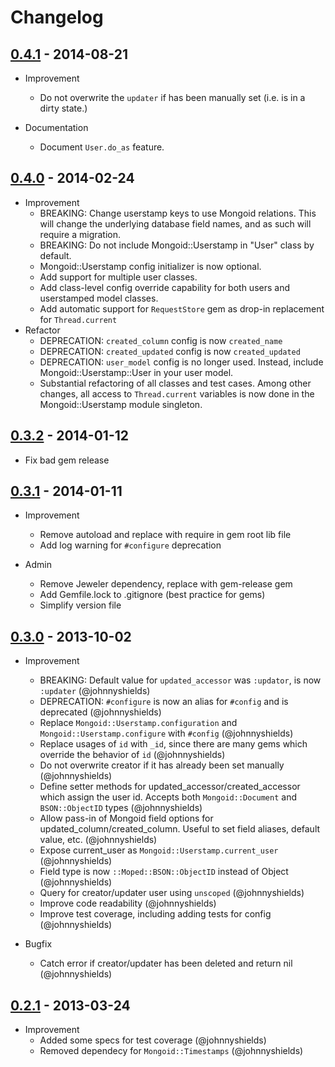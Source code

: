 # Changelog

## [0.4.1](https://github.com/tbpro/mongoid_userstamp/releases/tag/v0.4.1) - 2014-08-21

* Improvement
  * Do not overwrite the `updater` if has been manually set (i.e. is in a dirty state.)

* Documentation
  * Document `User.do_as` feature.


## [0.4.0](https://github.com/tbpro/mongoid_userstamp/releases/tag/v0.4.0) - 2014-02-24

* Improvement
  * BREAKING: Change userstamp keys to use Mongoid relations. This will change the underlying database field names, and as such will require a migration.
  * BREAKING: Do not include Mongoid::Userstamp in "User" class by default.
  * Mongoid::Userstamp config initializer is now optional.
  * Add support for multiple user classes.
  * Add class-level config override capability for both users and userstamped model classes.
  * Add automatic support for `RequestStore` gem as drop-in replacement for `Thread.current`
* Refactor
  * DEPRECATION: `created_column` config is now `created_name`
  * DEPRECATION: `created_updated` config is now `created_updated`
  * DEPRECATION: `user_model` config is no longer used. Instead, include Mongoid::Userstamp::User in your user model.
  * Substantial refactoring of all classes and test cases. Among other changes, all access to `Thread.current` variables is now done in the Mongoid::Userstamp module singleton.

## [0.3.2](https://github.com/tbpro/mongoid_userstamp/releases/tag/v0.3.2) - 2014-01-12

* Fix bad gem release

## [0.3.1](https://github.com/tbpro/mongoid_userstamp/releases/tag/v0.3.1) - 2014-01-11

* Improvement
  * Remove autoload and replace with require in gem root lib file
  * Add log warning for `#configure` deprecation

* Admin
  * Remove Jeweler dependency, replace with gem-release gem
  * Add Gemfile.lock to .gitignore (best practice for gems)
  * Simplify version file

## [0.3.0](https://github.com/tbpro/mongoid_userstamp/releases/tag/v0.3.0) - 2013-10-02

* Improvement
  * BREAKING: Default value for `updated_accessor` was `:updator`, is now `:updater` (@johnnyshields)
  * DEPRECATION: `#configure` is now an alias for `#config` and is deprecated (@johnnyshields)
  * Replace `Mongoid::Userstamp.configuration` and `Mongoid::Userstamp.configure` with `#config` (@johnnyshields)
  * Replace usages of `id` with `_id`, since there are many gems which override the behavior of `id` (@johnnyshields)
  * Do not overwrite creator if it has already been set manually (@johnnyshields)
  * Define setter methods for updated_accessor/created_accessor which assign the user id. Accepts both `Mongoid::Document` and `BSON::ObjectID` types (@johnnyshields)
  * Allow pass-in of Mongoid field options for updated_column/created_column. Useful to set field aliases, default value, etc. (@johnnyshields)
  * Expose current_user as `Mongoid::Userstamp.current_user` (@johnnyshields)
  * Field type is now `::Moped::BSON::ObjectID` instead of Object (@johnnyshields)
  * Query for creator/updater user using `unscoped` (@johnnyshields)
  * Improve code readability (@johnnyshields)
  * Improve test coverage, including adding tests for config (@johnnyshields)

* Bugfix
  * Catch error if creator/updater has been deleted and return nil (@johnnyshields)

## [0.2.1](https://github.com/tbpro/mongoid_userstamp/releases/tag/v0.2.1) - 2013-03-24

* Improvement
  * Added some specs for test coverage (@johnnyshields)
  * Removed dependecy for `Mongoid::Timestamps` (@johnnyshields)
